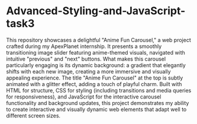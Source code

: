 # Advanced-Styling-and-JavaScript-task3
This repository showcases a delightful "Anime Fun Carousel," a web project crafted during my ApexPlanet internship. It presents a smoothly transitioning image slider featuring anime-themed visuals, navigated with intuitive "previous" and "next" buttons. What makes this carousel particularly engaging is its dynamic background: a gradient that elegantly shifts with each new image, creating a more immersive and visually appealing experience. The title "Anime Fun Carousel" at the top is subtly animated with a glitter effect, adding a touch of playful charm. Built with HTML for structure, CSS for styling (including transitions and media queries for responsiveness), and JavaScript for the interactive carousel functionality and background updates, this project demonstrates my ability to create interactive and visually dynamic web elements that adapt well to different screen sizes.
